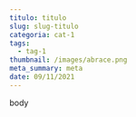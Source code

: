```yaml
---
titulo: titulo
slug: slug-titulo
categoria: cat-1
tags:
  - tag-1
thumbnail: /images/abrace.png
meta_summary: meta
date: 09/11/2021
---
```

body